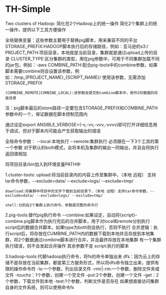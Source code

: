 # TH-Simple
Two clusters of Hadoop: 简化在2个Hadoop上的统一操作
简化2个集群上的统一操作，提供以下工具方便操作

全局替换变量：这些参数主要用于替换pig脚本，用来兼容不同的平台
	STORAGE_PREFIX:HADOOP脚本执行后的存储路径，例如：亚马逊的s3:/
	PROJECT_PATH:项目目录，本地就是当前目录，集群就是通过upload上传的目录
	CLUSTER_TYPE:区分集群的类型，用在pig参数中，可用于不同集群加载不同的jar包，例如：-aws
	COMBINE_PATH:配合pig-tools中的combine参数，如果脚本需要combine则会设置该参数，例如：/tmp_{PROJECT_NAME}_{SCRIPT_NAME}/
				使用该参数，无需添加STORAGE_PREFIX
	
	(COMBINE_REMOTE|COMBINE_LOCAL):该参数会提交到combine脚本中，用作2份数据的存放目录
				
注：pig脚本最后的store路径一定要包含STORAGE_PREFIX和COMBINE_PATH参数中的一个，保证数据在脚本控制范围内

通过设定export ANSIBLE_VERBOSE=(-v,-vv,-vvv,-vvvv)即可打开详细信息用于调试，但对于脚本内可能会产生获取输出的错误

全局命令参数：
	--local:本地执行
	--remote:集群执行
	必须跟在一下3个工具的第一个参数
	对于默认的both模式，会将本机及集群的输出一同输出，并且会将执行返回值相加

将项目目录/bin加入到环境变量PATH中
	
1.cluster-tools:
	upload:将当前目录内的内容上传至集群中，（本地 远程） 支持tar命令参数，--exclude=data/ --exclude=logs/ --exclude=tmp/ 
	
	download:将集群中项目中的文件下载到当前目录下，（本地 远程）支持tar命令参数，--exclude=data/ --exclude=logs/ --exclude=tmp/ 
	
	shell:分别在2个集群上执行命令，参数是完整的命令行

2.pig-tools:替代pig执行命令
	--combine:如果设定，自动将{script}-combine.pig脚本作为执行完后的合并脚本，用于对local和remote分别执行script后的数据合并脚本，如果type为both则会执行，否则不执行
		合并逻辑：执行script后，将存放在CUMBINE_PATH内的数据下载到本地并且存放到本地集群，将2个数据通过combine脚本进行合并，并且最终存放在本地集群
		有一个集群执行错误，则不会发起合并操作
	其余参数不变
	script:执行的脚本

3.hadoop-tools:代替hadoop执行命令，将fs的命令单独出来
	dfs：因为云上的存储不是存放在当前集群，都是第三方服务形式，所以将dfs命令独立出来，提供有限的操作命令符
		-ls:一个参数，列出目录文件
		-rmr|-rm:一个参数，删除文件夹或文件
		-touchz：1个参数，创建一个空文件
		-put:2个参数，创建一个文件
		-get：2个参数，下载文件到本地
		-test:1个参数，判断文件是否存在
	如果想直接访问集群自身的文件系统，则可以使用命令fs
